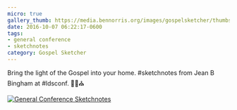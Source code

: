 ```yaml
---
micro: true
gallery_thumb: https://media.bennorris.org/images/gospelsketcher/thumbs/oct-16-0-bingham-01.jpg
date: 2016-10-07 06:22:17-0600
tags:
- general conference
- sketchnotes
category: Gospel Sketcher
---
```


Bring the light of the Gospel into your home. #sketchnotes from Jean B Bingham at #ldsconf. ✍🏼⛪️

[![General Conference Sketchnotes](https://media.bennorris.org/images/gospelsketcher/general-conference/oct-2016/oct-16-0-bingham-01.jpg)](https://media.bennorris.org/images/gospelsketcher/general-conference/oct-2016/oct-16-0-bingham-01.jpg)
